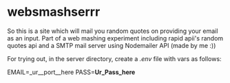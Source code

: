 # websmashserrr

So this is a site which will mail you random quotes on providing your email as an input. Part of a web mashing experiment including rapid apii's random quotes api and a SMTP mail server using Nodemailer API (made by me :))

For trying out,
in the server directory, create a *.env* file with vars as follows:

EMAIL=_ur__port__here
PASS=__Ur_Pass_here__

